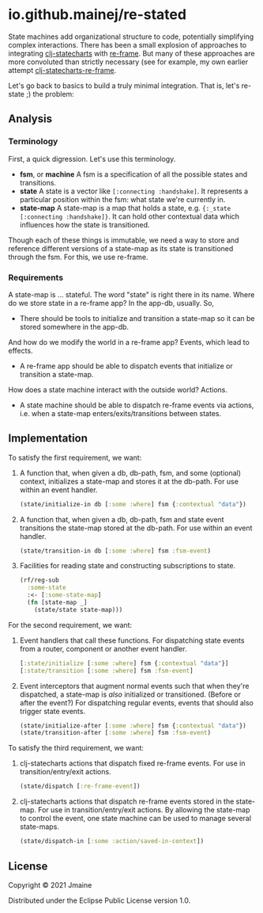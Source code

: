 # io.github.mainej/re-stated

State machines add organizational structure to code, potentially simplifying
complex interactions. There has been a small explosion of approaches to
integrating [clj-statecharts](https://lucywang000.github.io/clj-statecharts/)
with [re-frame](https://day8.github.io/re-frame/). But many of these approaches
are more convoluted than strictly necessary (see for example, my own earlier
attempt
[clj-statecharts-re-frame](https://github.com/mainej/clj-statecharts-re-frame).

Let's go back to basics to build a truly minimal integration. That is, let's
re-state ;) the problem:

## Analysis

### Terminology

First, a quick digression. Let's use this terminology.

* **fsm**, or **machine** A fsm is a specification of all the possible states
  and transitions.
* **state** A state is a vector like `[:connecting :handshake]`. It represents a
  particular position within the fsm: what state we're currently in.
* **state-map** A state-map is a map that holds a state, e.g. `{:_state
  [:connecting :handshake]}`. It can hold other contextual data which influences
  how the state is transitioned.

Though each of these things is immutable, we need a way to store and reference
different versions of a state-map as its state is transitioned through the fsm.
For this, we use re-frame.

### Requirements

A state-map is ... stateful. The word "state" is right there in its name.
Where do we store state in a re-frame app? In the app-db, usually. So,

* There should be tools to initialize and transition a state-map so it can
  be stored somewhere in the app-db.

And how do we modify the world in a re-frame app? Events, which lead to effects.

* A re-frame app should be able to dispatch events that initialize or transition
  a state-map.

How does a state machine interact with the outside world? Actions. 

* A state machine should be able to dispatch re-frame events via actions, i.e.
  when a state-map enters/exits/transitions between states.

## Implementation

To satisfy the first requirement, we want:
1. A function that, when given a db, db-path, fsm, and some (optional) context,
   initializes a state-map and stores it at the db-path. For use within an event
   handler.
   ```clojure
   (state/initialize-in db [:some :where] fsm {:contextual "data"})
   ```
2. A function that, when given a db, db-path, fsm and state event transitions
   the state-map stored at the db-path. For use within an event handler.
   ```clojure
   (state/transition-in db [:some :where] fsm :fsm-event)
   ```
3. Facilities for reading state and constructing subscriptions to state.
   ```clojure
   (rf/reg-sub
     :some-state
     :<- [:some-state-map]
     (fn [state-map _]
       (state/state state-map)))
   ```

For the second requirement, we want:
1. Event handlers that call these functions. For dispatching state events from a
   router, component or another event handler.
   ```clojure
   [:state/initialize [:some :where] fsm {:contextual "data"}]
   [:state/transition [:some :where] fsm :fsm-event]
   ```
2. Event interceptors that augment normal events such that when they're
   dispatched, a state-map is _also_ initialized or transitioned. (Before or
   after the event?) For dispatching regular events, events that should also
   trigger state events.
   ```clojure
   (state/initialize-after [:some :where] fsm {:contextual "data"})
   (state/transition-after [:some :where] fsm :fsm-event)
   ```

To satisfy the third requirement, we want:
1. clj-statecharts actions that dispatch fixed re-frame events. For use in
   transition/entry/exit actions.
   ```clojure
   (state/dispatch [:re-frame-event])
   ```
2. clj-statecharts actions that dispatch re-frame events stored in the
   state-map. For use in transition/entry/exit actions. By allowing the
   state-map to control the event, one state machine can be used to manage
   several state-maps.
   ```clojure
   (state/dispatch-in [:some :action/saved-in-context])
   ```

## License

Copyright © 2021 Jmaine

Distributed under the Eclipse Public License version 1.0.
